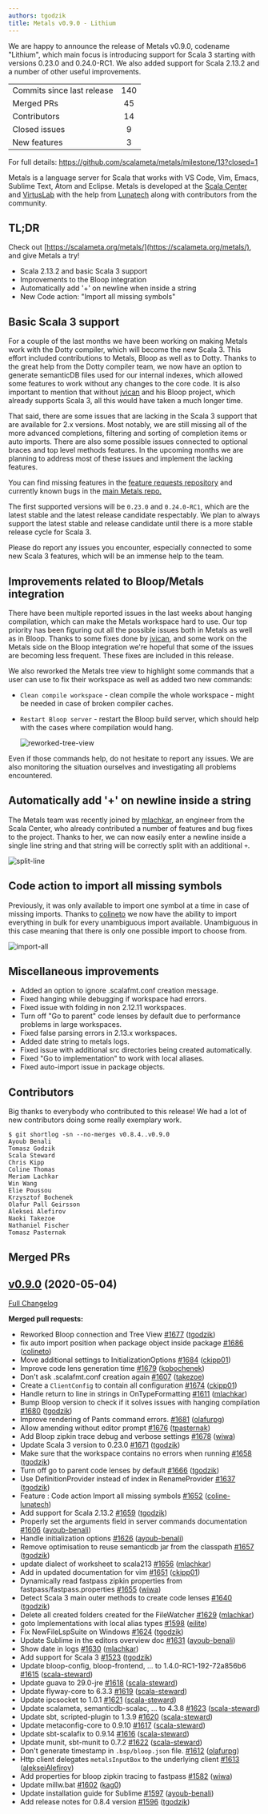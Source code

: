 ```yaml
---
authors: tgodzik
title: Metals v0.9.0 - Lithium
---
```


We are happy to announce the release of Metals v0.9.0, codename "Lithium", which
main focus is introducing support for Scala 3 starting with versions 0.23.0 and
0.24.0-RC1. We also added support for Scala 2.13.2 and a number of other useful
improvements.

<table>
<tbody>
  <tr>
    <td>Commits since last release</td>
    <td align="center">140</td>
  </tr>
  <tr>
    <td>Merged PRs</td>
    <td align="center">45</td>
  </tr>
    <tr>
    <td>Contributors</td>
    <td align="center">14</td>
  </tr>
  <tr>
    <td>Closed issues</td>
    <td align="center">9</td>
  </tr>
  <tr>
    <td>New features</td>
    <td align="center">3</td>
  </tr>
</tbody>
</table>

For full details: https://github.com/scalameta/metals/milestone/13?closed=1

Metals is a language server for Scala that works with VS Code, Vim, Emacs,
Sublime Text, Atom and Eclipse. Metals is developed at the
[Scala Center](https://scala.epfl.ch/) and [VirtusLab](https://virtuslab.com)
with the help from [Lunatech](https://lunatech.com) along with contributors from
the community.

## TL;DR

Check out [https://scalameta.org/metals/](https://scalameta.org/metals/), and
give Metals a try!

- Scala 2.13.2 and basic Scala 3 support
- Improvements to the Bloop integration
- Automatically add '+' on newline when inside a string
- New Code action: "Import all missing symbols"

## Basic Scala 3 support

For a couple of the last months we have been working on making Metals work with
the Dotty compiler, which will become the new Scala 3. This effort included
contributions to Metals, Bloop as well as to Dotty. Thanks to the great help
from the Dotty compiler team, we now have an option to generate semanticDB files
used for our internal indexes, which allowed some features to work without any
changes to the core code. It is also important to mention that without
[jvican](https://github.com/jvican) and his Bloop project, which already
supports Scala 3, all this would have taken a much longer time.

That said, there are some issues that are lacking in the Scala 3 support that
are available for 2.x versions. Most notably, we are still missing all of the
more advanced completions, filtering and sorting of completion items or auto
imports. There are also some possible issues connected to optional braces and
top level methods features. In the upcoming months we are planning to address
most of these issues and implement the lacking features.

You can find missing features in the
[feature requests repository](https://github.com/scalameta/metals-feature-requests/issues?q=is%3Aissue+is%3Aopen+label%3Ascala3)
and currently known bugs in the
[main Metals repo.](https://github.com/scalameta/metals/issues?q=is%3Aissue+is%3Aopen+label%3A%22Scala+3%22)

The first supported versions will be `0.23.0` and `0.24.0-RC1`, which are the
latest stable and the latest release candidate respectably. We plan to always
support the latest stable and release candidate until there is a more stable
release cycle for Scala 3.

Please do report any issues you encounter, especially connected to some new
Scala 3 features, which will be an immense help to the team.

## Improvements related to Bloop/Metals integration

There have been multiple reported issues in the last weeks about hanging
compilation, which can make the Metals workspace hard to use. Our top priority
has been figuring out all the possible issues both in Metals as well as in
Bloop. Thanks to some fixes done by [jvican](https://github.com/jvican), and
some work on the Metals side on the Bloop integration we're hopeful that some of
the issues are becoming less frequent. These fixes are included in this release.

We also reworked the Metals tree view to highlight some commands that a user can
use to fix their workspace as well as added two new commands:

- `Clean compile workspace` - clean compile the whole workspace - might be
  needed in case of broken compiler caches.
- `Restart Bloop server` - restart the Bloop build server, which should help
  with the cases where compilation would hang.

  ![reworked-tree-view](https://i.imgur.com/PERfNqt.png)

Even if those commands help, do not hesitate to report any issues. We are also
monitoring the situation ourselves and investigating all problems encountered.

## Automatically add '+' on newline inside a string

The Metals team was recently joined by [mlachkar](https://github.com/mlachkar),
an engineer from the Scala Center, who already contributed a number of features
and bug fixes to the project. Thanks to her, we can now easily enter a newline
inside a single line string and that string will be correctly split with an
additional `+`.

![split-line](https://i.imgur.com/uhF0MOx.gif)

## Code action to import all missing symbols

Previously, it was only available to import one symbol at a time in case of
missing imports. Thanks to [colineto](https://github.com/colineto) we now have
the ability to import everything in bulk for every unambiguous import available.
Unambiguous in this case meaning that there is only one possible import to
choose from.

![import-all](https://i.imgur.com/mmzgJs7.gif)

## Miscellaneous improvements

- Added an option to ignore .scalafmt.conf creation message.
- Fixed hanging while debugging if workspace had errors.
- Fixed issue with folding in non 2.12.11 workspaces.
- Turn off "Go to parent" code lenses by default due to performance problems in
  large workspaces.
- Fixed false parsing errors in 2.13.x workspaces.
- Added date string to metals logs.
- Fixed issue with additional src directories being created automatically.
- Fixed "Go to implementation" to work with local aliases.
- Fixed auto-import issue in package objects.

## Contributors

Big thanks to everybody who contributed to this release! We had a lot of new
contributors doing some really exemplary work.

```
$ git shortlog -sn --no-merges v0.8.4..v0.9.0
Ayoub Benali
Tomasz Godzik
Scala Steward
Chris Kipp
Coline Thomas
Meriam Lachkar
Win Wang
Elie Poussou
Krzysztof Bochenek
Olafur Pall Geirsson
Aleksei Alefirov
Naoki Takezoe
Nathaniel Fischer
Tomasz Pasternak
```

## Merged PRs

## [v0.9.0](https://github.com/scalameta/metals/tree/v0.9.0) (2020-05-04)

[Full Changelog](https://github.com/scalameta/metals/compare/v0.8.4...v0.9.0)

**Merged pull requests:**

- Reworked Bloop connection and Tree View
  [\#1677](https://github.com/scalameta/metals/pull/1677)
  ([tgodzik](https://github.com/tgodzik))
- fix auto import position when package object inside package
  [\#1686](https://github.com/scalameta/metals/pull/1686)
  ([colineto](https://github.com/colineto))
- Move additional settings to InitializationOptions
  [\#1684](https://github.com/scalameta/metals/pull/1684)
  ([ckipp01](https://github.com/ckipp01))
- Improve code lens generation time
  [\#1679](https://github.com/scalameta/metals/pull/1679)
  ([kpbochenek](https://github.com/kpbochenek))
- Don't ask .scalafmt.conf creation again
  [\#1607](https://github.com/scalameta/metals/pull/1607)
  ([takezoe](https://github.com/takezoe))
- Create a `ClientConfig` to contain all configuration
  [\#1674](https://github.com/scalameta/metals/pull/1674)
  ([ckipp01](https://github.com/ckipp01))
- Handle return to line in strings in OnTypeFormatting
  [\#1611](https://github.com/scalameta/metals/pull/1611)
  ([mlachkar](https://github.com/mlachkar))
- Bump Bloop version to check if it solves issues with hanging compilation
  [\#1680](https://github.com/scalameta/metals/pull/1680)
  ([tgodzik](https://github.com/tgodzik))
- Improve rendering of Pants command errors.
  [\#1681](https://github.com/scalameta/metals/pull/1681)
  ([olafurpg](https://github.com/olafurpg))
- Allow amending without editor prompt
  [\#1676](https://github.com/scalameta/metals/pull/1676)
  ([tpasternak](https://github.com/tpasternak))
- Add Bloop zipkin trace debug and verbose settings
  [\#1678](https://github.com/scalameta/metals/pull/1678)
  ([wiwa](https://github.com/wiwa))
- Update Scala 3 version to 0.23.0
  [\#1671](https://github.com/scalameta/metals/pull/1671)
  ([tgodzik](https://github.com/tgodzik))
- Make sure that the workspace contains no errors when running
  [\#1658](https://github.com/scalameta/metals/pull/1658)
  ([tgodzik](https://github.com/tgodzik))
- Turn off go to parent code lenses by default
  [\#1666](https://github.com/scalameta/metals/pull/1666)
  ([tgodzik](https://github.com/tgodzik))
- Use DefinitionProvider instead of index in RenameProvider
  [\#1637](https://github.com/scalameta/metals/pull/1637)
  ([tgodzik](https://github.com/tgodzik))
- Feature : Code action Import all missing symbols
  [\#1652](https://github.com/scalameta/metals/pull/1652)
  ([coline-lunatech](https://github.com/coline-lunatech))
- Add support for Scala 2.13.2
  [\#1659](https://github.com/scalameta/metals/pull/1659)
  ([tgodzik](https://github.com/tgodzik))
- Properly set the arguments field in server commands documentation
  [\#1606](https://github.com/scalameta/metals/pull/1606)
  ([ayoub-benali](https://github.com/ayoub-benali))
- Handle initialization options
  [\#1626](https://github.com/scalameta/metals/pull/1626)
  ([ayoub-benali](https://github.com/ayoub-benali))
- Remove optimisation to reuse semanticdb jar from the classpath
  [\#1657](https://github.com/scalameta/metals/pull/1657)
  ([tgodzik](https://github.com/tgodzik))
- update dialect of worksheet to scala213
  [\#1656](https://github.com/scalameta/metals/pull/1656)
  ([mlachkar](https://github.com/mlachkar))
- Add in updated documentation for vim
  [\#1651](https://github.com/scalameta/metals/pull/1651)
  ([ckipp01](https://github.com/ckipp01))
- Dynamically read fastpass zipkin properties from fastpass/fastpass.properties
  [\#1655](https://github.com/scalameta/metals/pull/1655)
  ([wiwa](https://github.com/wiwa))
- Detect Scala 3 main outer methods to create code lenses
  [\#1640](https://github.com/scalameta/metals/pull/1640)
  ([tgodzik](https://github.com/tgodzik))
- Delete all created folders created for the FileWatcher
  [\#1629](https://github.com/scalameta/metals/pull/1629)
  ([mlachkar](https://github.com/mlachkar))
- goto Implementations with local alias types
  [\#1598](https://github.com/scalameta/metals/pull/1598)
  ([eilite](https://github.com/eilite))
- Fix NewFileLspSuite on Windows
  [\#1624](https://github.com/scalameta/metals/pull/1624)
  ([tgodzik](https://github.com/tgodzik))
- Update Sublime in the editors overview doc
  [\#1631](https://github.com/scalameta/metals/pull/1631)
  ([ayoub-benali](https://github.com/ayoub-benali))
- Show date in logs [\#1630](https://github.com/scalameta/metals/pull/1630)
  ([mlachkar](https://github.com/mlachkar))
- Add support for Scala 3
  [\#1523](https://github.com/scalameta/metals/pull/1523)
  ([tgodzik](https://github.com/tgodzik))
- Update bloop-config, bloop-frontend, ... to 1.4.0-RC1-192-72a856b6
  [\#1615](https://github.com/scalameta/metals/pull/1615)
  ([scala-steward](https://github.com/scala-steward))
- Update guava to 29.0-jre
  [\#1618](https://github.com/scalameta/metals/pull/1618)
  ([scala-steward](https://github.com/scala-steward))
- Update flyway-core to 6.3.3
  [\#1619](https://github.com/scalameta/metals/pull/1619)
  ([scala-steward](https://github.com/scala-steward))
- Update ipcsocket to 1.0.1
  [\#1621](https://github.com/scalameta/metals/pull/1621)
  ([scala-steward](https://github.com/scala-steward))
- Update scalameta, semanticdb-scalac, ... to 4.3.8
  [\#1623](https://github.com/scalameta/metals/pull/1623)
  ([scala-steward](https://github.com/scala-steward))
- Update sbt, scripted-plugin to 1.3.9
  [\#1620](https://github.com/scalameta/metals/pull/1620)
  ([scala-steward](https://github.com/scala-steward))
- Update metaconfig-core to 0.9.10
  [\#1617](https://github.com/scalameta/metals/pull/1617)
  ([scala-steward](https://github.com/scala-steward))
- Update sbt-scalafix to 0.9.14
  [\#1616](https://github.com/scalameta/metals/pull/1616)
  ([scala-steward](https://github.com/scala-steward))
- Update munit, sbt-munit to 0.7.2
  [\#1622](https://github.com/scalameta/metals/pull/1622)
  ([scala-steward](https://github.com/scala-steward))
- Don't generate timestamp in `.bsp/bloop.json` file.
  [\#1612](https://github.com/scalameta/metals/pull/1612)
  ([olafurpg](https://github.com/olafurpg))
- Http client delegates `metalsInputBox` to the underlying client
  [\#1613](https://github.com/scalameta/metals/pull/1613)
  ([alekseiAlefirov](https://github.com/alekseiAlefirov))
- Add properties for bloop zipkin tracing to fastpass
  [\#1582](https://github.com/scalameta/metals/pull/1582)
  ([wiwa](https://github.com/wiwa))
- Update millw.bat [\#1602](https://github.com/scalameta/metals/pull/1602)
  ([kag0](https://github.com/kag0))
- Update installation guide for Sublime
  [\#1597](https://github.com/scalameta/metals/pull/1597)
  ([ayoub-benali](https://github.com/ayoub-benali))
- Add release notes for 0.8.4 version
  [\#1596](https://github.com/scalameta/metals/pull/1596)
  ([tgodzik](https://github.com/tgodzik))
